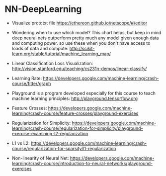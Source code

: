 # NN-DeepLearning

-  Visualize prototxt file https://ethereon.github.io/netscope/#/editor

- Wondering when to use which model? This chart helps, but keep in mind deep neural nets outperform pretty much any model given enough data and computing power. so use these when you don't have access to loads of data and compute: http://scikit-learn.org/stable/tutorial/machine_learning_map/

- Linear Classification Loss Visualization: http://vision.stanford.edu/teaching/cs231n-demos/linear-classify/

- Learning Rate: https://developers.google.com/machine-learning/crash-course/fitter/graph

- Playground is a program developed especially for this course to teach machine learning principles: http://playground.tensorflow.org

- Feature Crosses: https://developers.google.com/machine-learning/crash-course/feature-crosses/playground-exercises

- Regularization for Simplicity: https://developers.google.com/machine-learning/crash-course/regularization-for-simplicity/playground-exercise-examining-l2-regularization

- L1 vs L2: https://developers.google.com/machine-learning/crash-course/regularization-for-sparsity/l1-regularization

- Non-linearity of Neural Net: https://developers.google.com/machine-learning/crash-course/introduction-to-neural-networks/playground-exercises